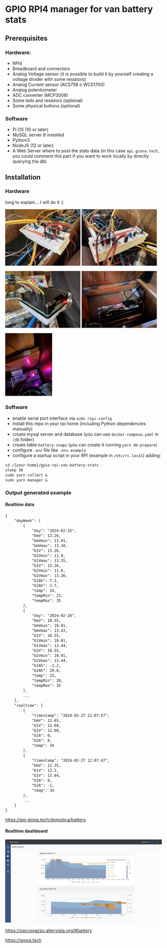 # GPIO RPI4 manager for van battery stats

## Prerequisites

### Hardware:

- RPI4
- Breadboard and connectors
- Analog Voltage sensor (it is possible to build it by yourself creating a voltage divider with some resistors)
- Analog Current sensor (ACS758 o WCS1700)
- Analog potentiometer
- ADC converter (MCP3008)
- Some leds and resistors (optional)
- Some physical buttons (optional)

### Software

- Pi OS (10 or later)
- MySQL server 8 installed
- Python3
- NodeJS (12 or later)
- A Web Server where to post the stats data (in this case `api.giona.tech`, you could comment this part if you want to work locally by directly querying the db)

## Installation

### Hardware

long to explain... I will do it :)

<img src="res/img/breadboard-completed-1.jpg" alt="BreadBoard completed" width="48%"/> <img src="res/img/breadboard-completed-2.jpg" alt="RPI4 completed" width="48%"/>

<img src="res/img/rpi4-init.jpg" alt="RPI4 connections" width="48%"/> <img src="res/img/rpi4-atwork.jpg" alt="RPI4 at work" width="48%"/>

<img src="res/img/breadboard-atwork.jpg" alt="BreadBoard at work" width="30%" />

### Software

- enable serial port interface via `sudo rspi-config`
- install this repo in your rpi home (including Python dependencies manually)
- create mysql server and database (you can use `docker-compose.yaml` in `/db` folder)
- create table `battery-snaps` (you can create it running `yarn db:prepare`)
- configure `.env` file like `.env.example`
- configure a startup script in your RPI (example in `/etc/rc.local`) adding:

```
cd /{your-home}/gpio-rpi-van-battery-stats
sleep 30
sudo yarn collect &
sudo yarn manager &
```

### Output generated example

#### Realtime data

```
{
    "dayWeek": [
        {
            "day": "2024-02-25",
            "bmV": 13.26,
            "bmVmin": 11.91,
            "bmVmax": 13.38,
            "b1V": 13.26,
            "b1Vmin": 11.9,
            "b1Vmax": 13.35,
            "b2V": 13.26,
            "b2Vmin": 11.9,
            "b2Vmax": 13.36,
            "b1Ah": 7.2,
            "b2Ah": 2.7,
            "temp": 24,
            "tempMin": 23,
            "tempMax": 35
        },
        {
            "day": "2024-02-26",
            "bmV": 10.55,
            "bmVmin": 10.01,
            "bmVmax": 13.43,
            "b1V": 10.55,
            "b1Vmin": 10.01,
            "b1Vmax": 13.44,
            "b2V": 10.55,
            "b2Vmin": 10.01,
            "b2Vmax": 13.44,
            "b1Ah": -1.2,
            "b2Ah": 29.8,
            "temp": 23,
            "tempMin": 20,
            "tempMax": 35
        },
        ...
    ],
    "realtime": [
        {
            "timestamp": "2024-02-27 12:07:57",
            "bmV": 12.65,
            "b1V": 12.08,
            "b2V": 12.08,
            "b1A": 0,
            "b2A": 0,
            "temp": 34
        },
        {
            "timestamp": "2024-02-27 12:07:47",
            "bmV": 12.35,
            "b1V": 12.3,
            "b2V": 12.64,
            "b1A": 0,
            "b2A": -1,
            "temp": 34
        },
        ...
    ]
}
```

https://api.giona.tech/domotica/battery

#### Realtime dashboard

<img src="res/img/dashboard.png" alt="web app" width="100%" />

https://sacconazzo.altervista.org/#battery

https://giona.tech
